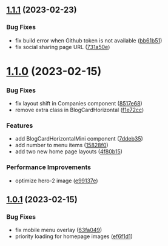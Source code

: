 ## [1.1.1](https://github.com/ElegantStack/edgefolio/compare/v1.1.0...v1.1.1) (2023-02-23)


### Bug Fixes

* fix build error when Github token is not available ([bb61b51](https://github.com/ElegantStack/edgefolio/commit/bb61b517337c41726a9ac7ecf3fa0dabfb1ed25e))
* fix social sharing page URL ([731a50e](https://github.com/ElegantStack/edgefolio/commit/731a50ea022b68391d98df79c0d895ca456c5c50))

# [1.1.0](https://github.com/ElegantStack/edgefolio/compare/v1.0.1...v1.1.0) (2023-02-15)


### Bug Fixes

* fix layout shift in Companies component ([8517e68](https://github.com/ElegantStack/edgefolio/commit/8517e68362a3155ce430400d43bcc4bede2db730))
* remove extra class in BlogCardHorizontal ([f1e72cc](https://github.com/ElegantStack/edgefolio/commit/f1e72ccdb0d2c668866b1db51200c4a427b36043))


### Features

* add BlogCardHorizontalMini component ([7ddeb35](https://github.com/ElegantStack/edgefolio/commit/7ddeb352e27bd2e8d682c9efff3f124103d062a4))
* add number to menu items ([15828f0](https://github.com/ElegantStack/edgefolio/commit/15828f0c7382cd955f9ec7766c92d7631add8bbc))
* add two new home page layouts ([4f80b15](https://github.com/ElegantStack/edgefolio/commit/4f80b15361e9122cf7f002a3faf054eff9b7e7be))


### Performance Improvements

* optimize hero-2 image ([e99137e](https://github.com/ElegantStack/edgefolio/commit/e99137edd26a9ba4a526403ba6e52947b992564f))

## [1.0.1](https://github.com/ElegantStack/edgefolio/compare/v1.0.0...v1.0.1) (2023-02-15)


### Bug Fixes

* fix mobile menu overlay ([63fa049](https://github.com/ElegantStack/edgefolio/commit/63fa049fe3442b16843ed7a6396d8d6e070d01d4))
* priority loading for homepage images ([ef6f1d1](https://github.com/ElegantStack/edgefolio/commit/ef6f1d11acfad53553f246a2379c8259cd76bbe7))
